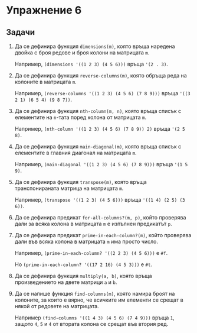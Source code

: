 Упражнение 6
============

Задачи
------

1. Да се дефинира функция `dimensions(m)`, която
връща наредена двойка с броя редове и броя колони на матрицата `m`.

   Например, `(dimensions '((1 2 3) (4 5 6)))` връща `'(2 . 3)`.

2. Да се дефинира функция `reverse-columns(m)`, която
обръща реда на колоните в матрицата `m`.

   Например, `(reverse-columns '((1 2 3) (4 5 6) (7 8 9)))`
   връща `'((3 2 1) (6 5 4) (9 8 7))`.

3. Да се дефинира функция `nth-column(m, n)`, която
връща списък с елементите на `n`-тата поред колона от матрицата `m`.

   Например, `(nth-column '((1 2 3) (4 5 6) (7 8 9)) 2)` връща `'(2 5 8)`.

4. Да се дефинира функция `main-diagonal(m)`, която
връща списък с елементите в главния диагонал на матрицата `m`.

   Например, `(main-diagonal '((1 2 3) (4 5 6) (7 8 9)))` връща `'(1 5 9)`.

5. Да се дефинира функция `transpose(m)`, която
връща транспонираната матрица на матрицата `m`.

   Например, `(transpose '((1 2 3) (4 5 6)))` връща `'((1 4) (2 5) (3 6))`.

6. Да се дефинира предикат `for-all-columns?(m, p)`, който
проверява дали за всяка колона в матрицата `m` е изпълнен предикатът `p`.

7. Да се дефинира предикат `prime-in-each-column?(m)`, който
проверява дали във всяка колона в матрицата `m` има просто число.

   Например, `(prime-in-each-column? '((2 2 3) (4 5 6)))` e `#f`.

   Но `(prime-in-each-column? '((17 2 16) (4 5 3)))` e `#t`.

8. Да се дефинира функция `multiply(a, b)`, която
връща произведението на двете матрици `a` и `b`.

9. Да се напише функция `find-columns(m)`, която
намира броят на колоните, за които е вярно, че
всичките им елементи се срещат в някой от редовете на матрицата.

   Например `(find-columns '((1 4 3) (4 5 6) (7 4 9)))` връща `1`,
   защото `4`, `5` и `4` от втората колона се срещат във втория ред.
